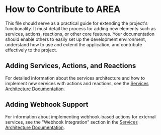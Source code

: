 # How to Contribute to AREA

This file should serve as a practical guide for extending the project's functionality. It must detail the process for adding new elements such as services, actions, reactions, or other core features. Your documentation should enable others to easily set up the development environment, understand how to use and extend the application, and contribute effectively to the project.

## Adding Services, Actions, and Reactions

For detailed information about the services architecture and how to implement new services with actions and reactions, see the [Services Architecture Documentation](./services/SERVICES_ARCHITECTURE.md).

## Adding Webhook Support

For information about implementing webhook-based actions for external services, see the "Webhook Integration" section in the [Services Architecture Documentation](./services/SERVICES_ARCHITECTURE.md).
